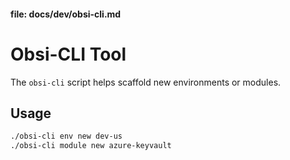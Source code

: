 
#### file: docs/dev/obsi-cli.md

# Obsi-CLI Tool

The `obsi-cli` script helps scaffold new environments or modules.

## Usage

```bash
./obsi-cli env new dev-us
./obsi-cli module new azure-keyvault

